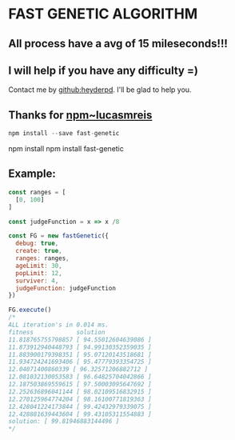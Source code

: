# FAST GENETIC ALGORITHM

## All process have a avg of 15 mileseconds!!!

## I will help if you have any difficulty =)
Contact me by [github:heyderpd](https://github.com/heyderpd). I'll be glad to help you.

## Thanks for [npm~lucasmreis](https://www.npmjs.com/~lucasmreis)
```javascript
npm install --save fast-genetic
```

npm install npm install fast-genetic

## Example:
```javascript
const ranges = [
  [0, 100]
]

const judgeFunction = x => x /8

const FG = new fastGenetic({
  debug: true,
  create: true,
  ranges: ranges,
  ageLimit: 30,
  popLimit: 12,
  surviver: 4,
  judgeFunction: judgeFunction
})

FG.execute()
/*
ALL iteration's in 0.014 ms.
fitness            solution
11.818765755798857 [ 94.55012604639086 ]
11.873912940448793 [ 94.99130352359035 ]
11.883900179398351 [ 95.07120143518681 ]
11.934724241693406 [ 95.47779393354725 ]
12.04071400860339 [ 96.32571206882712 ]
12.081032130053583 [ 96.64825704042866 ]
12.187503869559615 [ 97.50003095647692 ]
12.252636896041144 [ 98.02109516832915 ]
12.270125964774204 [ 98.16100771819363 ]
12.428041224173844 [ 99.42432979339075 ]
12.428881639443604 [ 99.43105311554883 ]
solution: [ 99.81946883144496 ]
*/
```
